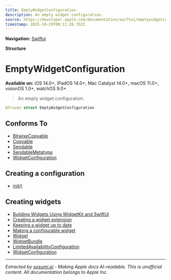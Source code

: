 ```yaml
---
title: EmptyWidgetConfiguration
description: An empty widget configuration.
source: https://developer.apple.com/documentation/swiftui/emptywidgetconfiguration
timestamp: 2025-10-29T00:11:26.702Z
---
```


**Navigation:** [Swiftui](/documentation/swiftui)

**Structure**

# EmptyWidgetConfiguration

**Available on:** iOS 14.0+, iPadOS 14.0+, Mac Catalyst 14.0+, macOS 11.0+, visionOS 1.0+, watchOS 9.0+

> An empty widget configuration.

```swift
@frozen struct EmptyWidgetConfiguration
```

## Conforms To

- [BitwiseCopyable](/documentation/Swift/BitwiseCopyable)
- [Copyable](/documentation/Swift/Copyable)
- [Sendable](/documentation/Swift/Sendable)
- [SendableMetatype](/documentation/Swift/SendableMetatype)
- [WidgetConfiguration](/documentation/swiftui/widgetconfiguration)

## Creating a configuration

- [init()](/documentation/swiftui/emptywidgetconfiguration/init())

## Creating widgets

- [Building Widgets Using WidgetKit and SwiftUI](/documentation/widgetkit/building_widgets_using_widgetkit_and_swiftui)
- [Creating a widget extension](/documentation/WidgetKit/Creating-a-Widget-Extension)
- [Keeping a widget up to date](/documentation/WidgetKit/Keeping-a-Widget-Up-To-Date)
- [Making a configurable widget](/documentation/WidgetKit/Making-a-Configurable-Widget)
- [Widget](/documentation/swiftui/widget)
- [WidgetBundle](/documentation/swiftui/widgetbundle)
- [LimitedAvailabilityConfiguration](/documentation/swiftui/limitedavailabilityconfiguration)
- [WidgetConfiguration](/documentation/swiftui/widgetconfiguration)

---

*Extracted by [sosumi.ai](https://sosumi.ai) - Making Apple docs AI-readable.*
*This is unofficial content. All documentation belongs to Apple Inc.*
